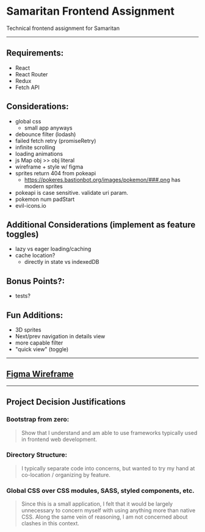 # Samaritan Frontend Assignment

Technical frontend assignment for Samaritan

---

## Requirements:

- React
- React Router
- Redux
- Fetch API

## Considerations:

- global css
  - small app anyways
- debounce filter (lodash)
- failed fetch retry (promiseRetry)
- infinite scrolling
- loading animations
- js Map obj >> obj literal
- wireframe + style w/ figma
- sprites return 404 from pokeapi
  - https://pokeres.bastionbot.org/images/pokemon/###.png has modern sprites
- pokeapi is case sensitive. validate uri param.
- pokemon num padStart
- evil-icons.io

## Additional Considerations (implement as feature toggles)

- lazy vs eager loading/caching
- cache location?
  - directly in state vs indexedDB

## Bonus Points?:

- tests?

## Fun Additions:

- 3D sprites
- Next/prev navigation in details view
- more capable filter
- "quick view" (toggle)

---

## [Figma Wireframe](https://www.figma.com/file/DxO5kPOiwBBfHQwcBxWIk2/Samaritan-Pokedex)

---

## Project Decision Justifications

### Bootstrap from zero:

> Show that I understand and am able to use frameworks typically used in frontend web development.

### Directory Structure:

> I typically separate code into concerns, but wanted to try my hand at co-location / organizing by feature.

### Global CSS over CSS modules, SASS, styled components, etc.

> Since this is a small application, I felt that it would be largely unnecessary to concern myself with using anything more than native CSS. Along the same vein of reasoning, I am not concerned about clashes in this context.
